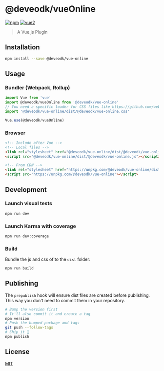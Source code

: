 # @deveodk/vueOnline

[![npm](https://img.shields.io/npm/v/@deveodk/vue-online.svg)](https://www.npmjs.com/package/@deveodk/vue-online) [![vue2](https://img.shields.io/badge/vue-2.x-brightgreen.svg)](https://vuejs.org/)

> A Vue.js Plugin

## Installation

```bash
npm install --save @deveodk/vue-online
```

## Usage

### Bundler (Webpack, Rollup)

```js
import Vue from 'vue'
import @deveodk/vueOnline from '@deveodk/vue-online'
// You need a specific loader for CSS files like https://github.com/webpack/css-loader
import '@deveodk/vue-online/dist/@deveodk/vue-online.css'

Vue.use(@deveodk/vueOnline)
```

### Browser

```html
<!-- Include after Vue -->
<!-- Local files -->
<link rel="stylesheet" href="@deveodk/vue-online/dist/@deveodk/vue-online.css"></link>
<script src="@deveodk/vue-online/dist/@deveodk/vue-online.js"></script>

<!-- From CDN -->
<link rel="stylesheet" href="https://unpkg.com/@deveodk/vue-online/dist/@deveodk/vue-online.css"></link>
<script src="https://unpkg.com/@deveodk/vue-online"></script>
```

## Development

### Launch visual tests

```bash
npm run dev
```

### Launch Karma with coverage

```bash
npm run dev:coverage
```

### Build

Bundle the js and css of to the `dist` folder:

```bash
npm run build
```


## Publishing

The `prepublish` hook will ensure dist files are created before publishing. This
way you don't need to commit them in your repository.

```bash
# Bump the version first
# It'll also commit it and create a tag
npm version
# Push the bumped package and tags
git push --follow-tags
# Ship it 🚀
npm publish
```

## License

[MIT](http://opensource.org/licenses/MIT)
